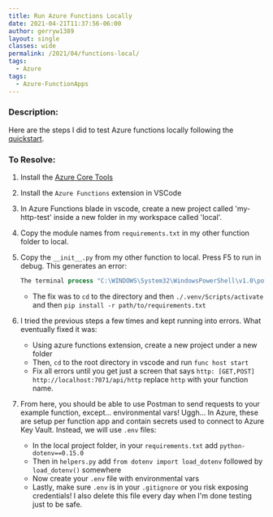```yaml
---
title: Run Azure Functions Locally
date: 2021-04-21T11:37:56-06:00
author: gerryw1389
layout: single
classes: wide
permalink: /2021/04/functions-local/
tags:
  - Azure
tags:
  - Azure-FunctionApps
---
```

<!--more-->

### Description:

Here are the steps I did to test Azure functions locally following the [quickstart](https://docs.microsoft.com/en-us/azure/azure-functions/create-first-function-vs-code-python).

### To Resolve:

1. Install the [Azure Core Tools](https://www.npmjs.com/package/azure-functions-core-tools)

2. Install the `Azure Functions` extension in VSCode

3. In Azure Functions blade in vscode, create a new project called 'my-http-test' inside a new folder in my workspace called 'local'.

4. Copy the module names from `requirements.txt` in my other function folder to local.

5. Copy the `__init__.py` from my other function to local. Press F5 to run in debug. This generates an error:

   ```powershell
   The terminal process "C:\WINDOWS\System32\WindowsPowerShell\v1.0\powershell.exe -Command .venv\Scripts\python -m pip install -r requirements.txt" terminated with exit code: 1.
   ```

   - The fix was to `cd` to the directory and then `./.venv/Scripts/activate` and then `pip install -r path/to/requirements.txt`

6. I tried the previous steps a few times and kept running into errors. What eventually fixed it was:

   - Using azure functions extension, create a new project under a new folder
   - Then, `cd` to the root directory in vscode and run `func host start`
   - Fix all errors until you get just a screen that says `http: [GET,POST] http://localhost:7071/api/http` replace `http` with your function name.

7. From here, you should be able to use Postman to send requests to your example function, except... environmental vars! Uggh... In Azure, these are setup per function app and contain secrets used to connect to Azure Key Vault. Instead, we will use `.env` files:

   - In the local project folder, in your `requirements.txt` add `python-dotenv==0.15.0`
   - Then in `helpers.py` add `from dotenv import load_dotenv` followed by `load_dotenv()` somewhere
   - Now create your `.env` file with environmental vars
   - Lastly, make sure `.env` is in your `.gitignore` or you risk exposing credentials! I also delete this file every day when I'm done testing just to be safe.
